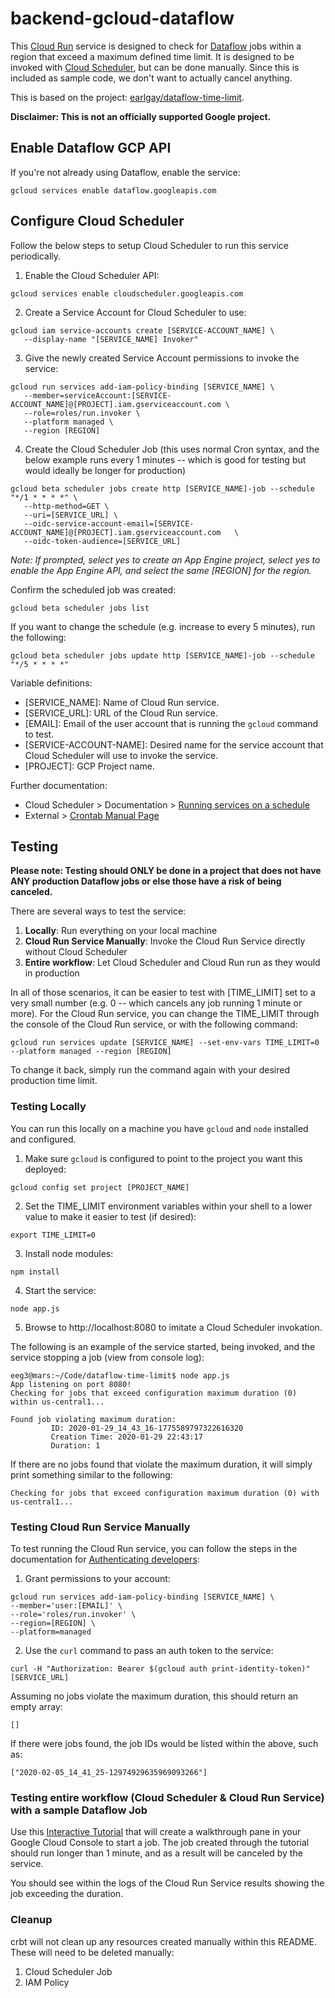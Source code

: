 # backend-gcloud-dataflow

This [Cloud Run](https://cloud.google.com/run/) service is designed to check for [Dataflow](https://cloud.google.com/dataflow/) jobs within a region that exceed a maximum defined time limit. It is designed to be invoked with [Cloud Scheduler](https://cloud.google.com/scheduler/), but can be done manually. Since this is included as sample code, we don't want to actually cancel anything.

This is based on the project: [earlgay/dataflow-time-limit](https://github.com/earlgay/dataflow-time-limit).

**Disclaimer: This is not an officially supported Google project.**

## Enable Dataflow GCP API

If you're not already using Dataflow, enable the service:

```
gcloud services enable dataflow.googleapis.com
```

## Configure Cloud Scheduler

Follow the below steps to setup Cloud Scheduler to run this service periodically.

1. Enable the Cloud Scheduler API:

```
gcloud services enable cloudscheduler.googleapis.com
```

2. Create a Service Account for Cloud Scheduler to use:

```
gcloud iam service-accounts create [SERVICE-ACCOUNT_NAME] \
   --display-name "[SERVICE_NAME] Invoker"
```

3. Give the newly created Service Account permissions to invoke the service:

```
gcloud run services add-iam-policy-binding [SERVICE_NAME] \
   --member=serviceAccount:[SERVICE-ACCOUNT_NAME]@[PROJECT].iam.gserviceaccount.com \
   --role=roles/run.invoker \
   --platform managed \
   --region [REGION]
```

4. Create the Cloud Scheduler Job (this uses normal Cron syntax, and the below example runs every 1 minutes -- which is good for testing but would ideally be longer for production)

```
gcloud beta scheduler jobs create http [SERVICE_NAME]-job --schedule "*/1 * * * *" \
   --http-method=GET \
   --uri=[SERVICE_URL] \
   --oidc-service-account-email=[SERVICE-ACCOUNT_NAME]@[PROJECT].iam.gserviceaccount.com   \
   --oidc-token-audience=[SERVICE_URL]
```

_Note: If prompted, select yes to create an App Engine project, select yes to enable the App Engine API, and select the same [REGION] for the region._

Confirm the scheduled job was created:

```
gcloud beta scheduler jobs list
```

If you want to change the schedule (e.g. increase to every 5 minutes), run the following:

```
gcloud beta scheduler jobs update http [SERVICE_NAME]-job --schedule "*/5 * * * *"
```

Variable definitions:

-   [SERVICE_NAME]: Name of Cloud Run service.
-   [SERVICE_URL]: URL of the Cloud Run service.
-   [EMAIL]: Email of the user account that is running the `gcloud` command to test.
-   [SERVICE-ACCOUNT-NAME]: Desired name for the service account that Cloud Scheduler will use to invoke the service.
-   [PROJECT]: GCP Project name.

Further documentation:

-   Cloud Scheduler > Documentation > [Running services on a schedule](https://cloud.google.com/run/docs/triggering/using-scheduler)
-   External > [Crontab Manual Page](http://crontab.org/)

## Testing

**Please note: Testing should ONLY be done in a project that does not have ANY production Dataflow jobs or else those have a risk of being canceled.**

There are several ways to test the service:

1. **Locally**: Run everything on your local machine
2. **Cloud Run Service Manually**: Invoke the Cloud Run Service directly without Cloud Scheduler
3. **Entire workflow**: Let Cloud Scheduler and Cloud Run run as they would in production

In all of those scenarios, it can be easier to test with [TIME_LIMIT] set to a very small number (e.g. 0 -- which cancels any job running 1 minute or more). For the Cloud Run service, you can change the TIME_LIMIT through the console of the Cloud Run service, or with the following command:

```
gcloud run services update [SERVICE_NAME] --set-env-vars TIME_LIMIT=0 --platform managed --region [REGION]
```

To change it back, simply run the command again with your desired production time limit.

### Testing Locally

You can run this locally on a machine you have `gcloud` and `node` installed and configured.

1. Make sure `gcloud` is configured to point to the project you want this deployed:

```
gcloud config set project [PROJECT_NAME]
```

2. Set the TIME_LIMIT environment variables within your shell to a lower value to make it easier to test (if desired):

```
export TIME_LIMIT=0
```

3. Install node modules:

```
npm install
```

4. Start the service:

```
node app.js
```

5. Browse to http://localhost:8080 to imitate a Cloud Scheduler invokation.

The following is an example of the service started, being invoked, and the service stopping a job (view from console log):

```
eeg3@mars:~/Code/dataflow-time-limit$ node app.js
App listening on port 8080!
Checking for jobs that exceed configuration maximum duration (0) within us-central1...

Found job violating maximum duration:
         ID: 2020-01-29_14_43_16-1775589797322616320
         Creation Time: 2020-01-29 22:43:17
         Duration: 1
```

If there are no jobs found that violate the maximum duration, it will simply print something similar to the following:

```
Checking for jobs that exceed configuration maximum duration (0) with us-central1...

```

### Testing Cloud Run Service Manually

To test running the Cloud Run service, you can follow the steps in the documentation for [Authenticating developers](https://cloud.google.com/run/docs/authenticating/developers):

1. Grant permissions to your account:

```
gcloud run services add-iam-policy-binding [SERVICE_NAME] \
--member='user:[EMAIL]' \
--role='roles/run.invoker' \
--region=[REGION] \
--platform=managed
```

2. Use the `curl` command to pass an auth token to the service:

```
curl -H "Authorization: Bearer $(gcloud auth print-identity-token)" [SERVICE_URL]
```

Assuming no jobs violate the maximum duration, this should return an empty array:

```
[]
```

If there were jobs found, the job IDs would be listed within the above, such as:

```
["2020-02-05_14_41_25-12974929635969093266"]
```

### Testing entire workflow (Cloud Scheduler & Cloud Run Service) with a sample Dataflow Job

Use this [Interactive Tutorial](https://console.cloud.google.com/dataflow?walkthrough_tutorial_id=dataflow_index) that will create a walkthrough pane in your Google Cloud Console to start a job. The job created through the tutorial should run longer than 1 minute, and as a result will be canceled by the service.

You should see within the logs of the Cloud Run Service results showing the job exceeding the duration.

### Cleanup

crbt will not clean up any resources created manually within this README. These will need to be deleted manually:

1. Cloud Scheduler Job
2. IAM Policy
